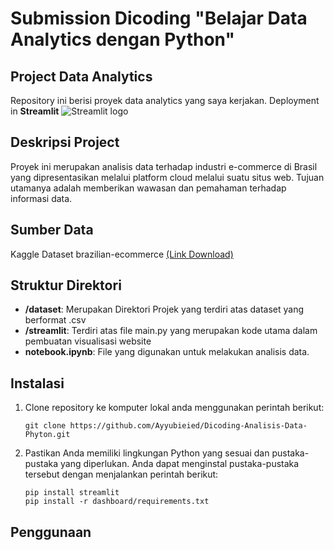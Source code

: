 # Submission Dicoding "Belajar Data Analytics dengan Python"

## Project Data Analytics

Repository ini berisi proyek data analytics yang saya kerjakan. Deployment in **Streamlit** <img src="https://user-images.githubusercontent.com/7164864/217935870-c0bc60a3-6fc0-4047-b011-7b4c59488c91.png" alt="Streamlit logo"></img>

## Deskripsi Project

Proyek ini merupakan analisis data terhadap industri e-commerce di Brasil yang dipresentasikan melalui platform cloud melalui suatu situs web. Tujuan utamanya adalah memberikan wawasan dan pemahaman terhadap informasi data.

## Sumber Data
Kaggle Dataset brazilian-ecommerce [(Link Download)](https://www.kaggle.com/datasets/olistbr/brazilian-ecommerce/data)

## Struktur Direktori

- **/dataset**: Merupakan Direktori Projek yang terdiri atas dataset yang berformat .csv
- **/streamlit**: Terdiri atas file main.py yang merupakan kode utama dalam pembuatan visualisasi website
- **notebook.ipynb**: File yang digunakan untuk melakukan analisis data.

## Instalasi

1. Clone repository ke komputer lokal anda menggunakan perintah berikut:

   ```shell
   git clone https://github.com/Ayyubieied/Dicoding-Analisis-Data-Phyton.git
   ```
2. Pastikan Anda memiliki lingkungan Python yang sesuai dan pustaka-pustaka yang diperlukan. Anda dapat menginstal pustaka-pustaka tersebut dengan menjalankan perintah berikut:

   ```shell
   pip install streamlit
   pip install -r dashboard/requirements.txt
   ```

## Penggunaan

   
